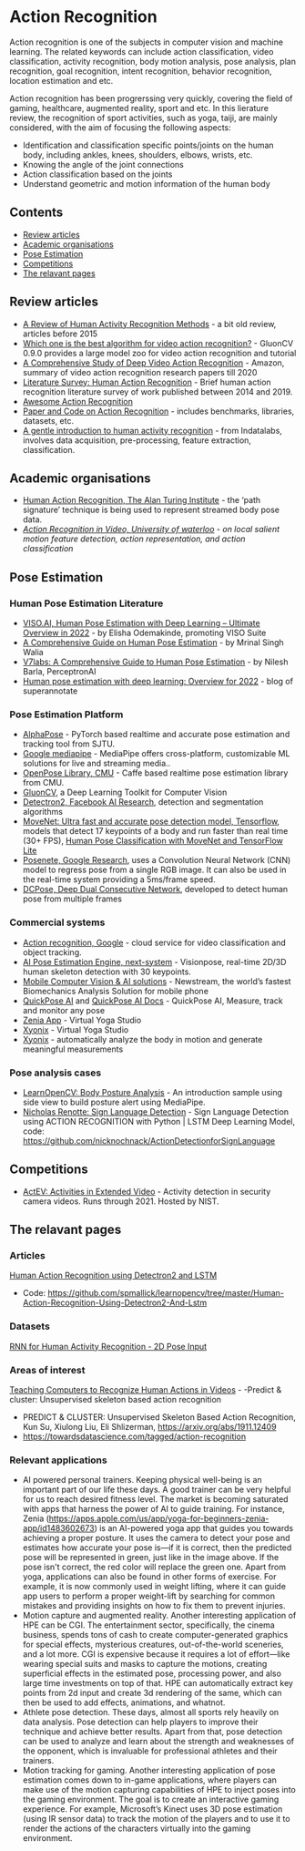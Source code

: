 # Action Recognition
Action recognition is one of the subjects in computer vision and machine learning. The related keywords can include action classification, video classification, activity recognition, body motion analysis, pose analysis, plan recognition, goal recognition, intent recognition, behavior recognition, location estimation and etc.

Action recognition has been progrerssing very quickly, covering the field of gaming, healthcare, augmented reality, sport and etc. In this lierature review, the recognition of sport activities, such as yoga, taiji, are mainly considered, with the aim of focusing the following aspects:
- Identification and classification specific points/joints on the human body, including ankles, knees, shoulders, elbows, wrists, etc.
- Knowing the angle of the joint connections
- Action classification based on the joints 
- Understand geometric and motion information of the human body

## Contents
 - [Review articles](#Review-articles)
 - [Academic organisations](#Academic-organisations)
 - [Pose Estimation](#pose-estimation)
 - [Competitions](#competitions)
 - [The relavant pages](#The-relavant-pages)

## Review articles
* [A Review of Human Activity Recognition Methods](https://www.frontiersin.org/articles/10.3389/frobt.2015.00028/full) - a bit old review, articles before 2015
* [Which one is the best algorithm for video action recognition?](https://medium.com/apache-mxnet/which-one-is-the-best-algorithm-for-video-action-recognition-298fb5c4ad4f) - GluonCV 0.9.0 provides a large model zoo for video action recognition and tutorial
* [A Comprehensive Study of Deep Video Action Recognition](https://arxiv.org/abs/2012.06567) - Amazon, summary of video action recognition research papers till 2020
* [Literature Survey: Human Action Recognition](https://towardsdatascience.com/literature-survey-human-action-recognition-cc7c3818a99a) - Brief human action recognition literature survey of work published between 2014 and 2019.
* [Awesome Action Recognition](https://github.com/jinwchoi/awesome-action-recognition#pose-estimation)
* [Paper and Code on Action Recognition](https://paperswithcode.com/task/action-recognition-in-videos) - includes benchmarks, libraries, datasets, etc.
* [A gentle introduction to human activity recognition](https://indatalabs.com/blog/human-activity-recognition?utm_source=facebook-gr&utm_medium=sharing&fbclid=IwAR0Iqkq4gVztJxpFnpUZWsc6lnnwRhmV4gv1gHtj_ZBQL6OX6-33fW4fpAE) - from Indatalabs, involves data acquisition, pre-processing, feature extraction, classification.


## Academic organisations
* [Human Action Recognition, The Alan Turing Institute](https://www.turing.ac.uk/research/research-projects/human-action-recognition) - the ‘path signature’ technique is being used to represent streamed body pose data.
* _[Action Recognition in Video, University of waterloo](https://uwaterloo.ca/vision-image-processing-lab/research-demos/action-recognition-video) - on local salient motion feature detection, action representation, and action classification_


## Pose Estimation
### Human Pose Estimation Literature
* [VISO.AI, Human Pose Estimation with Deep Learning – Ultimate Overview in 2022](https://viso.ai/deep-learning/pose-estimation-ultimate-overview/) - by Elisha Odemakinde, promoting VISO Suite
* [A Comprehensive Guide on Human Pose Estimation](https://www.analyticsvidhya.com/blog/2022/01/a-comprehensive-guide-on-human-pose-estimation/) - by Mrinal Singh Walia
* [V7labs: A Comprehensive Guide to Human Pose Estimation](https://www.v7labs.com/blog/human-pose-estimation-guide) - by Nilesh Barla, PerceptronAI
* [Human pose estimation with deep learning: Overview for 2022](https://blog.superannotate.com/human-pose-estimation-with-deep-learning/?msclkid=8a7ae7edc24311ecb8e6e3c985afb67e) - blog of superannotate

### Pose Estimation Platform
* [AlphaPose](https://github.com/MVIG-SJTU/AlphaPose) - PyTorch based realtime and accurate pose estimation and tracking tool from SJTU.
* [Google mediapipe](https://google.github.io/mediapipe/) - MediaPipe offers cross-platform, customizable ML solutions for live and streaming media..
* [OpenPose Library, CMU](https://github.com/CMU-Perceptual-Computing-Lab/openpose) - Caffe based realtime pose estimation library from CMU.
* [GluonCV](https://medium.com/apache-mxnet/which-one-is-the-best-algorithm-for-video-action-recognition-298fb5c4ad4f), a Deep Learning Toolkit for Computer Vision 
* [Detectron2, Facebook AI Research](https://github.com/facebookresearch/detectron2/), detection and segmentation algorithms 
* [MoveNet: Ultra fast and accurate pose detection model, Tensorflow](https://www.tensorflow.org/hub/tutorials/movenet), models that detect 17 keypoints of a body and run faster than real time (30+ FPS), [Human Pose Classification with MoveNet and TensorFlow Lite](https://www.tensorflow.org/lite/tutorials/pose_classification#code_to_run_pose_estimation_using_movenet) 
* [Posenete, Google Research](https://github.com/tensorflow/tfjs-models/tree/master/posenet), uses a Convolution Neural Network (CNN) model to regress pose from a single RGB image. It can also be used in the real-time system providing a 5ms/frame speed. 
* [DCPose, Deep Dual Consecutive Network](https://github.com/Pose-Group/DCPose/), developed to detect human pose from multiple frames 

### Commercial systems
* [Action recognition, Google](https://cloud.google.com/video-intelligence/automl/docs/action-recognition) - cloud service for video classification and object tracking.
* [AI Pose Estimation Engine, next-system](https://www.next-system.com/en/visionpose) - Visionpose, real-time 2D/3D human skeleton detection with 30 keypoints.
* [Mobile Computer Vision & AI solutions](https://www.newstream.ai/) - Newstream, the world’s fastest Biomechanics Analysis Solution for mobile phone
* [QuickPose AI](https://quickpose.ai/) and [QuickPose AI Docs](https://docs.quickpose.ai/) - QuickPose AI, Measure, track and monitor any pose
* [Zenia App](https://zenia.app/) - Virtual Yoga Studio
* [Xyonix](https://zenia.app/) - Virtual Yoga Studio
* [Xyonix](https://www.xyonix.com/solutions/body-pose-analysis) - automatically analyze the body in motion and generate meaningful measurements


### Pose analysis cases
* [LearnOpenCV: Body Posture Analysis](https://learnopencv.com/building-a-body-posture-analysis-system-using-mediapipe/?ck_subscriber_id=1142852616) - An introduction sample using side view to build posture alert using MediaPipe.
* [Nicholas Renotte: Sign Language Detection](https://www.youtube.com/watch?v=doDUihpj6ro&t=5272s) - Sign Language Detection using ACTION RECOGNITION with Python | LSTM Deep Learning Model, code: https://github.com/nicknochnack/ActionDetectionforSignLanguage

## Competitions
* [ActEV: Activities in Extended Video](https://actev.nist.gov/sdl) - Activity detection in security camera videos. Runs through 2021. Hosted by NIST.


## The relavant pages
### Articles
[Human Action Recognition using Detectron2 and LSTM](https://learnopencv.com/human-action-recognition-using-detectron2-and-lstm/)
- Code: https://github.com/spmallick/learnopencv/tree/master/Human-Action-Recognition-Using-Detectron2-And-Lstm

### Datasets
[RNN for Human Activity Recognition - 2D Pose Input](https://github.com/stuarteiffert/RNN-for-Human-Activity-Recognition-using-2D-Pose-Input#dataset-overview)

### Areas of interest
[Teaching Computers to Recognize Human Actions in Videos](https://towardsdatascience.com/teaching-computers-to-recognize-human-actions-in-videos-81b2e2d62768) - -Predict & cluster: Unsupervised skeleton based action recognition
- PREDICT & CLUSTER: Unsupervised Skeleton Based Action Recognition, Kun Su, Xiulong Liu, Eli Shlizerman, https://arxiv.org/abs/1911.12409
- https://towardsdatascience.com/tagged/action-recognition

### Relevant applications
- AI powered personal trainers. Keeping physical well-being is an important part of our life these days. A good trainer can be very helpful for us to reach desired fitness level. The market is becoming saturated with apps that harness the power of AI to guide training. For instance, Zenia (https://apps.apple.com/us/app/yoga-for-beginners-zenia-app/id1483602673) is an AI-powered yoga app that guides you towards achieving a proper posture. It uses the camera to detect your pose and estimates how accurate your pose is—if it is correct, then the predicted pose will be represented in green, just like in the image above. If the pose isn't correct, the red color will replace the green one.
Apart from yoga, applications can also be found in other forms of exercise. For example, it is now commonly used in weight lifting, where it can guide app users to perform a proper weight-lift by searching for common mistakes and providing insights on how to fix them to prevent injuries.
- Motion capture and augmented reality. Another interesting application of HPE can be CGI. The entertainment sector, specifically, the cinema business, spends tons of cash to create computer-generated graphics for special effects, mysterious creatures, out-of-the-world sceneries, and a lot more. CGI is expensive because it requires a lot of effort—like wearing special suits and masks to capture the motions, creating superficial effects in the estimated pose, processing power, and also large time investments on top of that. HPE can automatically extract key points from 2d input and create 3d rendering of the same, which can then be used to add effects, animations, and whatnot.
- Athlete pose detection. These days, almost all sports rely heavily on data analysis. Pose detection can help players to improve their technique and achieve better results. Apart from that, pose detection can be used to analyze and learn about the strength and weaknesses of the opponent, which is invaluable for professional athletes and their trainers.
- Motion tracking for gaming. Another interesting application of pose estimation comes down to in-game applications, where players can make use of the motion capturing capabilities of HPE to inject poses into the gaming environment. The goal is to create an interactive gaming experience. For example, Microsoft’s Kinect uses 3D pose estimation (using IR sensor data) to track the motion of the players and to use it to render the actions of the characters virtually into the gaming environment.
